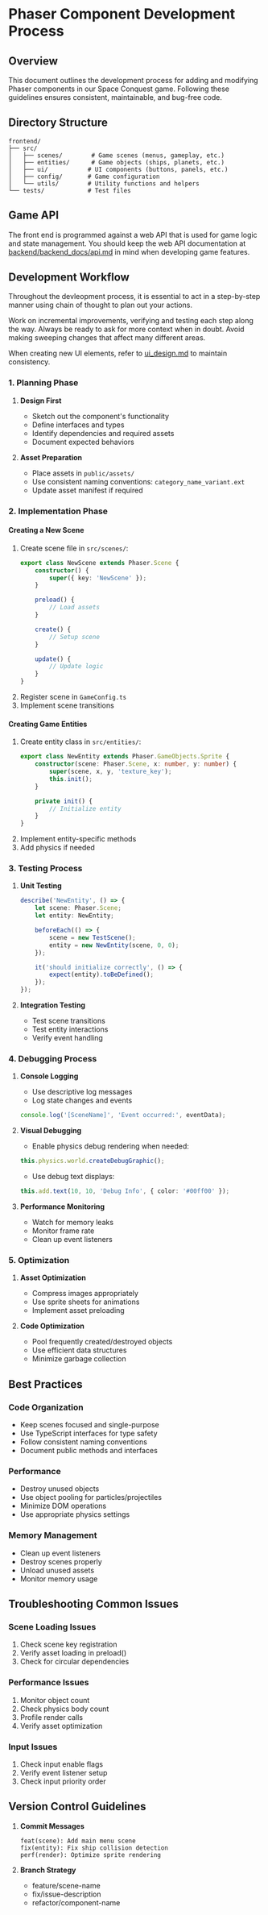 # Phaser Component Development Process

## Overview
This document outlines the development process for adding and modifying Phaser components in our Space Conquest game. Following these guidelines ensures consistent, maintainable, and bug-free code.

## Directory Structure
```
frontend/
├── src/
│   ├── scenes/        # Game scenes (menus, gameplay, etc.)
│   ├── entities/      # Game objects (ships, planets, etc.)
│   ├── ui/           # UI components (buttons, panels, etc.)
│   ├── config/       # Game configuration
│   └── utils/        # Utility functions and helpers
└── tests/            # Test files
```

## Game API

The front end is programmed against a web API that is used for game logic and state management. You should keep the web API documentation at [backend/backend_docs/api.md](../../backend/backend_docs/api.md) in mind when developing game features.

## Development Workflow

Throughout the devleopment process, it is essential to act in a step-by-step manner using chain of thought to plan out your actions.

Work on incremental improvements, verifying and testing each step along the way. Always be ready to ask for more context when in doubt. Avoid making sweeping changes that affect many different areas.

When creating new UI elements, refer to [ui_design.md](ui_design.md) to maintain consistency.

### 1. Planning Phase
1. **Design First**
   - Sketch out the component's functionality
   - Define interfaces and types
   - Identify dependencies and required assets
   - Document expected behaviors

2. **Asset Preparation**
   - Place assets in `public/assets/`
   - Use consistent naming conventions: `category_name_variant.ext`
   - Update asset manifest if required

### 2. Implementation Phase

#### Creating a New Scene
1. Create scene file in `src/scenes/`:
   ```typescript
   export class NewScene extends Phaser.Scene {
       constructor() {
           super({ key: 'NewScene' });
       }

       preload() {
           // Load assets
       }

       create() {
           // Setup scene
       }

       update() {
           // Update logic
       }
   }
   ```
2. Register scene in `GameConfig.ts`
3. Implement scene transitions

#### Creating Game Entities
1. Create entity class in `src/entities/`:
   ```typescript
   export class NewEntity extends Phaser.GameObjects.Sprite {
       constructor(scene: Phaser.Scene, x: number, y: number) {
           super(scene, x, y, 'texture_key');
           this.init();
       }

       private init() {
           // Initialize entity
       }
   }
   ```
2. Implement entity-specific methods
3. Add physics if needed

### 3. Testing Process

1. **Unit Testing**
   ```typescript
   describe('NewEntity', () => {
       let scene: Phaser.Scene;
       let entity: NewEntity;

       beforeEach(() => {
           scene = new TestScene();
           entity = new NewEntity(scene, 0, 0);
       });

       it('should initialize correctly', () => {
           expect(entity).toBeDefined();
       });
   });
   ```

2. **Integration Testing**
   - Test scene transitions
   - Test entity interactions
   - Verify event handling

### 4. Debugging Process

1. **Console Logging**
   - Use descriptive log messages
   - Log state changes and events
   ```typescript
   console.log('[SceneName]', 'Event occurred:', eventData);
   ```

2. **Visual Debugging**
   - Enable physics debug rendering when needed:
   ```typescript
   this.physics.world.createDebugGraphic();
   ```
   - Use debug text displays:
   ```typescript
   this.add.text(10, 10, 'Debug Info', { color: '#00ff00' });
   ```

3. **Performance Monitoring**
   - Watch for memory leaks
   - Monitor frame rate
   - Clean up event listeners

### 5. Optimization

1. **Asset Optimization**
   - Compress images appropriately
   - Use sprite sheets for animations
   - Implement asset preloading

2. **Code Optimization**
   - Pool frequently created/destroyed objects
   - Use efficient data structures
   - Minimize garbage collection

## Best Practices

### Code Organization
- Keep scenes focused and single-purpose
- Use TypeScript interfaces for type safety
- Follow consistent naming conventions
- Document public methods and interfaces

### Performance
- Destroy unused objects
- Use object pooling for particles/projectiles
- Minimize DOM operations
- Use appropriate physics settings

### Memory Management
- Clean up event listeners
- Destroy scenes properly
- Unload unused assets
- Monitor memory usage

## Troubleshooting Common Issues

### Scene Loading Issues
1. Check scene key registration
2. Verify asset loading in preload()
3. Check for circular dependencies

### Performance Issues
1. Monitor object count
2. Check physics body count
3. Profile render calls
4. Verify asset optimization

### Input Issues
1. Check input enable flags
2. Verify event listener setup
3. Check input priority order

## Version Control Guidelines

1. **Commit Messages**
   ```
   feat(scene): Add main menu scene
   fix(entity): Fix ship collision detection
   perf(render): Optimize sprite rendering
   ```

2. **Branch Strategy**
   - feature/scene-name
   - fix/issue-description
   - refactor/component-name 